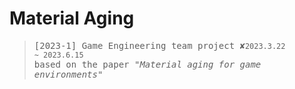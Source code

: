 # Material Aging

> <samp>[2023-1] Game Engineering team project ✘</samp><code>2023.3.22 ~ 2023.6.15</code>  
> <samp>based on the paper _"Material aging for game environments"_</samp>
